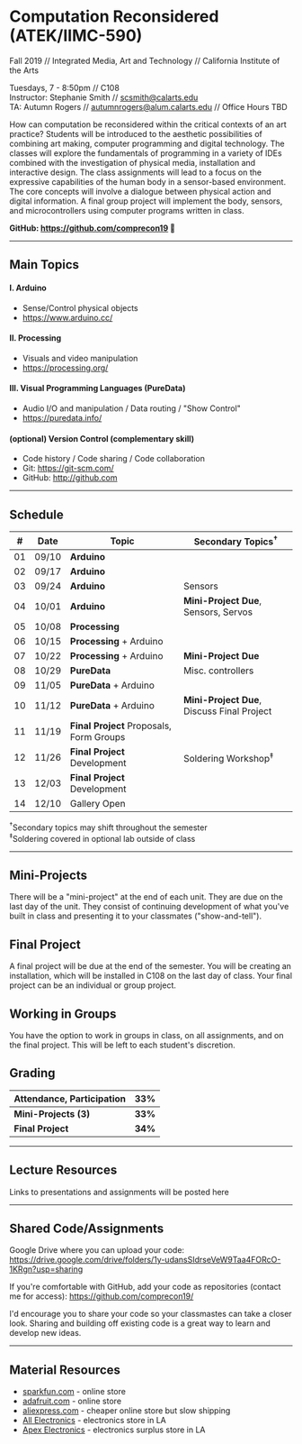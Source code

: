 # Computation Reconsidered (ATEK/IIMC-590)

Fall 2019 // Integrated Media, Art and Technology // California Institute of the Arts   

Tuesdays, 7 - 8:50pm // C108  
Instructor: Stephanie Smith // scsmith@calarts.edu  
TA: Autumn Rogers // autumnrogers@alum.calarts.edu // Office Hours TBD

How can computation be reconsidered within the critical contexts of an art practice? Students will be introduced to the aesthetic possibilities of combining art making, computer programming and digital technology. The classes will explore the fundamentals of programming in a variety of IDEs combined with the investigation of physical media, installation and interactive design. The class assignments will lead to a focus on the expressive capabilities of the human body in a sensor-based environment. The core concepts will involve a dialogue between physical action and digital information. A final group project will implement the body, sensors, and microcontrollers using computer programs written in class. 

**GitHub: https://github.com/comprecon19 📌**

----

## Main Topics

#### I. Arduino

- Sense/Control physical objects
- https://www.arduino.cc/  

#### II. Processing

- Visuals and video manipulation
- https://processing.org/  

#### III. Visual Programming Languages (PureData)

- Audio I/O and manipulation / Data routing / "Show Control"
- https://puredata.info/  

#### (optional) Version Control (complementary skill)

- Code history / Code sharing / Code collaboration
- Git: https://git-scm.com/  
- GitHub: http://github.com  

----

## Schedule

| #  | Date  | Topic                                    | Secondary Topics<sup>†</sup>   | 
| -- | ----- | ---------------------------------------- | ------------------ |
| 01 | 09/10 | **Arduino**          		                |         |
| 02 | 09/17 | **Arduino**                              |  |
| 03 | 09/24 | **Arduino**                              | Sensors |
| 04 | 10/01 | **Arduino**                            | **Mini-Project Due**, Sensors, Servos |
| 05 | 10/08 | **Processing**                           |  |
| 06 | 10/15 | **Processing** + Arduino                 |  |
| 07 | 10/22 | **Processing** + Arduino               | **Mini-Project Due** |
| 08 | 10/29 | **PureData**                    | Misc. controllers |
| 09 | 11/05 | **PureData** + Arduino          |  |
| 10 | 11/12 | **PureData** + Arduino     | **Mini-Project Due**, Discuss Final Project |
| 11 | 11/19 | **Final Project** Proposals, Form Groups |  |
| 12 | 11/26 | **Final Project** Development            | Soldering Workshop<sup>‡</sup> |
| 13 | 12/03 | **Final Project** Development            |  |
| 14 | 12/10 | Gallery Open                             |  |

<sup>†</sup>Secondary topics may shift throughout the semester  
<sup>‡</sup>Soldering covered in optional lab outside of class

----

## Mini-Projects

There will be a "mini-project" at the end of each unit. They are due on the last day of the unit. They consist of continuing development of what you've built in class and presenting it to your classmates ("show-and-tell").

## Final Project

A final project will be due at the end of the semester. You will be creating an installation, which will be installed in C108 on the last day of class. Your final project can be an individual or group project.

## Working in Groups

You have the option to work in groups in class, on all assignments, and on the final project. This will be left to each student's discretion.

## Grading

| Attendance, Participation | **33%** |
| -- | -- |
| **Mini-Projects (3)** | **33%** |
| **Final Project** | **34%** |

----

## Lecture Resources
Links to presentations and assignments will be posted here

<!-- ### Class 1 (9/10): Arduino
* Lecture Slides: [Course Intro / Arduino](https://docs.google.com/presentation/d/1aqimhHVYOilbZO4N1p5yQH5pJ2R0MO5yCkZhvTLtLD4/edit?usp=sharing) 
* [Arduino reference](https://www.arduino.cc/reference/en) -->



----

## Shared Code/Assignments

Google Drive where you can upload your code:  
https://drive.google.com/drive/folders/1y-udansSIdrseVeW9Taa4FORcO-1KRgn?usp=sharing

If you're comfortable with GitHub, add your code as repositories (contact me for access):
https://github.com/comprecon19/

I'd encourage you to share your code so your classmastes can take a closer look. Sharing and building off existing code is a great way to learn and develop new ideas.

----

## Material Resources
- [sparkfun.com](http://sparkfun.com) - online store  
- [adafruit.com](http://adafruit.com) - online store  
- [aliexpress.com](http://aliexpress.com) - cheaper online store but slow shipping  
- [All Electronics](https://www.allelectronics.com/) - electronics store in LA  
- [Apex Electronics](https://www.apexsurplus.com/) - electronics surplus store in LA  
